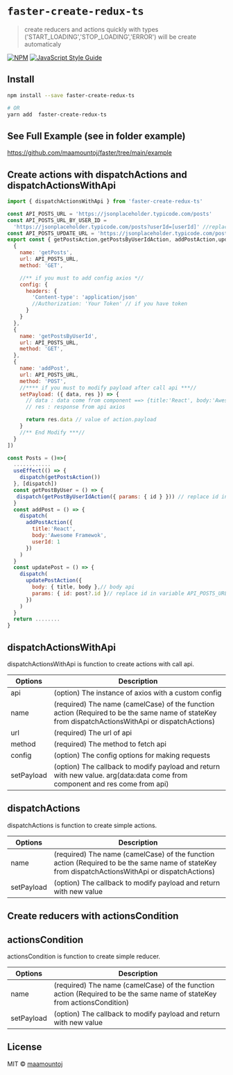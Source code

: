 # `faster-create-redux-ts`

> create reducers and actions quickly with types ('START_LOADING','STOP_LOADING','ERROR') will be create automaticaly

[![NPM](https://img.shields.io/npm/v/faster-create-redux-ts.svg)](https://www.npmjs.com/package/faster-create-redux-ts) [![JavaScript Style Guide](https://img.shields.io/badge/code_style-standard-brightgreen.svg)](https://standardjs.com)

## Install

```bash
npm install --save faster-create-redux-ts

# OR
yarn add  faster-create-redux-ts

```

## See Full Example (see in folder example)

https://github.com/maamountoj/faster/tree/main/example

## Create actions with dispatchActions and dispatchActionsWithApi

```jsx
import { dispatchActionsWithApi } from 'faster-create-redux-ts'

const API_POSTS_URL = 'https://jsonplaceholder.typicode.com/posts'
const API_POSTS_URL_BY_USER_ID =
  'https://jsonplaceholder.typicode.com/posts?userId=[userId]' //replace userId with object params
const API_POSTS_UPDATE_URL = 'https://jsonplaceholder.typicode.com/posts/[id]'
export const { getPostsAction,getPostsByUserIdAction, addPostAction,updatePostAction } = dispatchActionsWithApi([
  {
    name: 'getPosts',
    url: API_POSTS_URL,
    method: 'GET',

    //** if you must to add config axios *//
    config: {
      headers: {
        'Content-type': 'application/json'
        //Authorization: 'Your Token' // if you have token
      }
    }
  },
  {
    name: 'getPostsByUserId',
    url: API_POSTS_URL,
    method: 'GET',
  },
  {
    name: 'addPost',
    url: API_POSTS_URL,
    method: 'POST',
    //**** if you must to modify payload after call api ***//
    setPayload: ({ data, res }) => {
      // data : data come from component ==> {title:'React', body:'Awesome Framewok',userId: 1}
      // res : response from api axios

      return res.data // value of action.payload
    }
    //** End Modify ***//
  }
])

const Posts = ()=>{
  ............
  useEffect(() => {
    dispatch(getPostsAction())
  }, [dispatch])
  const getPostByUser = () => {
   dispatch(getPostByUserIdAction({ params: { id } })) // replace id in variable API_POSTS_URL_BY_USER_ID
  }
  const addPost = () => {
    dispatch(
      addPostAction({
        title:'React',
        body:'Awesome Framewok',
        userId: 1
      })
    )
  }
  const updatePost = () => {
    dispatch(
      updatePostAction({
        body: { title, body },// body api
        params: { id: post?.id }// replace id in variable API_POSTS_URL_BY_USER_ID
      })
    )
  }
  return ........
}
```

## dispatchActionsWithApi

dispatchActionsWithApi is function to create actions with call api.

| Options    | Description                                                                                                                                      |
| ---------- | ------------------------------------------------------------------------------------------------------------------------------------------------ |
| api        | (option) The instance of axios with a custom config                                                                                              |
| name       | (required) The name (camelCase) of the function action (Required to be the same name of stateKey from dispatchActionsWithApi or dispatchActions) |
| url        | (required) The url of api                                                                                                                        |
| method     | (required) The method to fetch api                                                                                                               |
| config     | (option) The config options for making requests                                                                                                  |
| setPayload | (option) The callback to modify payload and return with new value. arg(data:data come from component and res come from api)                      |

## dispatchActions

dispatchActions is function to create simple actions.

| Options    | Description                                                                                                                                      |
| ---------- | ------------------------------------------------------------------------------------------------------------------------------------------------ |
| name       | (required) The name (camelCase) of the function action (Required to be the same name of stateKey from dispatchActionsWithApi or dispatchActions) |
| setPayload | (option) The callback to modify payload and return with new value                                                                                |

## Create reducers with actionsCondition

## actionsCondition

actionsCondition is function to create simple reducer.

| Options    | Description                                                                                                             |
| ---------- | ----------------------------------------------------------------------------------------------------------------------- |
| name       | (required) The name (camelCase) of the function action (Required to be the same name of stateKey from actionsCondition) |
| setPayload | (option) The callback to modify payload and return with new value                                                       |

## License

MIT © [maamountoj](https://github.com/maamountoj)

